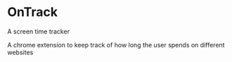 # OnTrack
A screen time tracker

A chrome extension to keep track of how long the user spends on different websites
